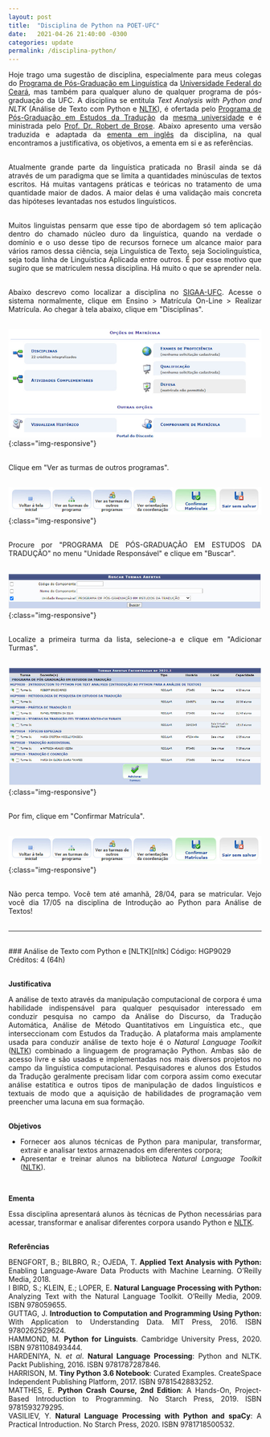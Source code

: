 ```yaml
---
layout: post
title:  "Disciplina de Python na POET-UFC"
date:   2021-04-26 21:40:00 -0300
categories: update
permalink: /disciplina-python/
---
```


<style>body {text-align: justify}</style>

Hoje trago uma sugestão de disciplina, especialmente para meus colegas do [Programa de Pós-Graduação em Linguística][ppgl] da [Universidade Federal do Ceará][ufc], mas também para qualquer aluno de qualquer programa de pós-graduação da UFC. A disciplina se entitula *Text Analysis with Python and NLTK* (Análise de Texto com Python e [NLTK][nltk]), é ofertada pelo [Programa de Pós-Graduação em Estudos da Tradução][poet] da [mesma universidade][ufc] e é ministrada pelo [Prof. Dr. Robert de Brose][robert-lattes]. Abaixo apresento uma versão traduzida e adaptada da [ementa em inglês][ementa] da disciplina, na qual encontramos a justificativa, os objetivos, a ementa em si e as referências.<br>
<br>

Atualmente grande parte da linguística praticada no Brasil ainda se dá através de um paradigma que se limita a quantidades minúsculas de textos escritos. Há muitas vantagens práticas e teóricas no tratamento de uma quantidade maior de dados. A maior delas é uma validação mais concreta das hipóteses levantadas nos estudos linguísticos.<br>
<br>

Muitos linguistas pensarm que esse tipo de abordagem só tem aplicação dentro do chamado núcleo duro da linguística, quando na verdade o domínio e o uso desse tipo de recursos fornece um alcance maior para vários ramos dessa ciência, seja Linguística de Texto, seja Sociolinguística, seja toda linha de Linguística Aplicada entre outros. É por esse motivo que sugiro que se matriculem nessa disciplina. Há muito o que se aprender nela.<br>
<br>

Abaixo descrevo como localizar a disciplina no [SIGAA-UFC][sigaa]. Acesse o sistema normalmente, clique em Ensino > Matrícula On-Line > Realizar Matrícula. Ao chegar à tela abaixo, clique em "Disciplinas".<br>
<br>

![opções-de-matrícula](/image/1-opções-de-matrícula.jpg){:class="img-responsive"}<br><br>

Clique em "Ver as turmas de outros programas".<br><br>

![outros-programas](/image/2-outros-programas.jpg){:class="img-responsive"}<br><br>

Procure por "PROGRAMA DE PÓS-GRADUAÇÃO EM ESTUDOS DA TRADUÇÃO" no menu "Unidade Responsável" e clique em "Buscar".<br><br>

![turmas-abertas](/image/3-turmas-abertas.jpg){:class="img-responsive"}<br><br>

Localize a primeira turma da lista, selecione-a e clique em "Adicionar Turmas".<br><br>

![turmas-encontradas](/image/4-turmas-encontradas.jpg){:class="img-responsive"}<br><br>

Por fim, clique em "Confirmar Matrícula".<br><br>

![outros-programas](/image/2-outros-programas.jpg){:class="img-responsive"}<br><br>

Não perca tempo. Você tem até amanhã, 28/04, para se matricular. Vejo você dia 17/05 na disciplina de Introdução ao Python para Análise de Textos!<br><br>

---
<br>
### Análise de Texto com Python e [NLTK][nltk]
Código: HGP9029<br>
Créditos: 4 (64h)<br>
<br>

**Justificativa**

A análise de texto através da manipulação computacional de corpora é uma habilidade indispensável para qualquer pesquisador interessado em conduzir pesquisa no campo da Análise do Discurso, da Tradução Automática, Análise de Método Quantitativos em Linguística etc., que interseccionam com Estudos da Tradução. A plataforma mais amplamente usada para conduzir análise de texto hoje é o *Natural Language Toolkit* ([NLTK][nltk]) combinado a linguagem de programação Python. Ambas são de acesso livre e são usadas e implementadas nos mais diversos projetos no campo da linguística computacional. Pesquisadores e alunos dos Estudos da Tradução geralmente precisam lidar com corpora assim como executar análise estatítica e outros tipos de manipulação de dados linguísticos e textuais de modo que a aquisição de habilidades de programação vem preencher uma lacuna em sua formação.<br>
<br>

**Objetivos**

- Fornecer aos alunos técnicas de Python para manipular, transformar, extrair e analisar textos armazenados em diferentes corpora;
- Apresentar e treinar alunos na biblioteca *Natural Language Toolkit* ([NLTK][nltk]).<br>
<br>

**Ementa**

Essa disciplina apresentará alunos às técnicas de Python necessárias para acessar, transformar e analisar diferentes corpora usando Python e [NLTK][nltk].<br>
<br>

**Referências**

BENGFORT, B.; BILBRO, R.; OJEDA, T. <strong>Applied Text Analysis with Python:</strong> Enabling Language-Aware Data Products with Machine Learning. O’Reilly Media, 2018.<br>
I BIRD, S.; KLEIN, E.; LOPER, E. <strong>Natural Language Processing with Python:</strong> Analyzing Text with the Natural Language Toolkit. O’Reilly Media, 2009. ISBN 978059655.<br>
GUTTAG, J. <strong>Introduction to Computation and Programming Using Python:</strong> With Application to Understanding Data. MIT Press, 2016. ISBN 9780262529624.<br>
HAMMOND, M. <strong>Python for Linguists</strong>. Cambridge University Press, 2020. ISBN 9781108493444.<br>
HARDENIYA, N. <i>et al</i>. <strong>Natural Language Processing</strong>: Python and NLTK. Packt Publishing, 2016. ISBN 9781787287846.<br>
HARRISON, M. <strong>Tiny Python 3.6 Notebook</strong>: Curated Examples. CreateSpace Independent Publishing Platform, 2017. ISBN 9781542883252.<br>
MATTHES, E. <strong>Python Crash Course, 2nd Edition</strong>: A Hands-On, Project-Based Introduction to Programming. No Starch Press, 2019. ISBN 9781593279295.<br>
VASILIEV, Y. <strong>Natural Language Processing with Python and spaCy</strong>: A Practical Introduction. No Starch Press, 2020. ISBN 9781718500532.

[ppgl]: https://ppgl.ufc.br/pt/
[poet]: https://ppgpoet.ufc.br/pt/
[ementa]: https://ppgpoet.ufc.br/pt/disciplinas-2/hgp9029-text-analysis-with-python-and-nltk/
[ufc]: http://www.ufc.br/
[robert-lattes]: http://lattes.cnpq.br/5686148504443158
[nltk]: https://www.nltk.org/
[sigaa]: https://si3.ufc.br/